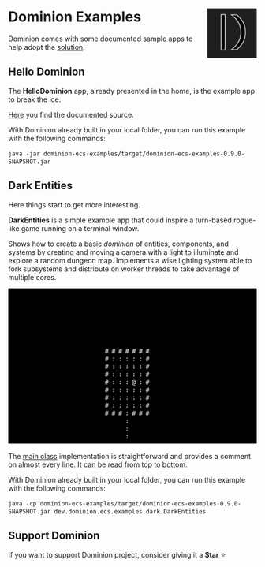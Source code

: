 # <img src="https://raw.githubusercontent.com/dominion-dev/dominion-dev.github.io/main/dominion-logo-square.png" align="right" width="100"> Dominion Examples

Dominion comes with some documented sample apps to help adopt
the [solution](https://github.com/dominion-dev/dominion-ecs-java).

## Hello Dominion

The **HelloDominion** app, already presented in the home, is the example app to break the ice.

[Here](https://github.com/dominion-dev/dominion-ecs-java/blob/main/dominion-ecs-examples/src/main/java/dev/dominion/ecs/examples/hello/HelloDominion.java)
you find the documented source.

With Dominion already built in your local folder, you can run this example with the following commands:

```
java -jar dominion-ecs-examples/target/dominion-ecs-examples-0.9.0-SNAPSHOT.jar
```

## Dark Entities

Here things start to get more interesting.

**DarkEntities** is a simple example app that could inspire a turn-based rogue-like game running on a terminal window.

Shows how to create a basic _dominion_ of entities, components, and systems by creating and moving a camera with a light
to illuminate and explore a random dungeon map. Implements a wise lighting system able to fork subsystems and distribute
on worker threads to take advantage of multiple cores.

<img alt="dark-entities" src="https://raw.githubusercontent.com/dominion-dev/dominion-ecs-java/main/dominion-ecs-examples/dark-entities-01.gif">

The [main class](https://github.com/dominion-dev/dominion-ecs-java/blob/main/dominion-ecs-examples/src/main/java/dev/dominion/ecs/examples/dark/DarkEntities.java)
implementation is straightforward and provides a comment on almost every line. It can be read from top to bottom.

With Dominion already built in your local folder, you can run this example with the following commands:

```
java -cp dominion-ecs-examples/target/dominion-ecs-examples-0.9.0-SNAPSHOT.jar dev.dominion.ecs.examples.dark.DarkEntities
```

## Support Dominion

If you want to support Dominion project, consider giving it a **Star** ⭐️
